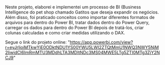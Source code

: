 Neste projeto, elaborei e implementei um processo de BI (Business Intelligence do pet shop chamado Gatitos que deseja expandir os negócios.
Além disso, foi praticado conceitos como importar diferentes formatos de arquivos para dentro do Power BI, tratar dados dentro do Power Query, carregar os dados para dentro do Power BI depois de tratá-los, criar colunas calculadas e como criar medidas utilizando o DAX.

Segue o link do projeto online: "https://app.powerbi.com/view?r=eyJrIjoiMTkwYjE0ODktNDU1YS00YWU5LWI2ZTQtMmU1NWQ3NWY5NjM2IiwidCI6ImRmMTU3MDdhLTA3MDItNDc3MS04MWE5LTg5ZTI0MTg3ZjY2NCJ9"
